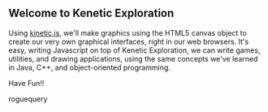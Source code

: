 Welcome to Kenetic Exploration
---

Using [kinetic.js](http://kineticjs.com/), we'll make graphics using the HTML5 canvas object to create our very own graphical interfaces, right in our web browsers. It's easy, writing Javascript on top of Kenetic Exploration, we can write games, utilities, and drawing applications, using the same concepts we've learned in Java, C++, and object-oriented programming.

Have Fun!!

roguequery